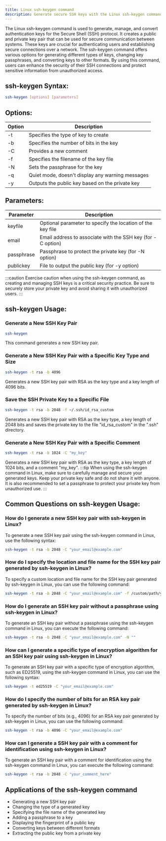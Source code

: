 ```yaml
---
title: Linux ssh-keygen command
description: Generate secure SSH keys with the Linux ssh-keygen command for secure authentication.
---
```


The Linux ssh-keygen command is used to generate, manage, and convert authentication keys for the Secure Shell (SSH) protocol. It creates a public and private key pair that can be used for secure communication between systems. These keys are crucial for authenticating users and establishing secure connections over a network. The ssh-keygen command offers various options for generating different types of keys, changing key passphrases, and converting keys to other formats. By using this command, users can enhance the security of their SSH connections and protect sensitive information from unauthorized access.

## ssh-keygen Syntax:
```bash
ssh-keygen [options] [parameters]
```

## Options:
| Option | Description                                     |
|--------|-------------------------------------------------|
| -t     | Specifies the type of key to create             |
| -b     | Specifies the number of bits in the key         |
| -C     | Provides a new comment                          |
| -f     | Specifies the filename of the key file          |
| -N     | Sets the passphrase for the key                 |
| -q     | Quiet mode, doesn't display any warning messages|
| -y     | Outputs the public key based on the private key |

## Parameters:
| Parameter | Description                                                  |
|-----------|--------------------------------------------------------------|
| keyfile   | Optional parameter to specify the location of the key file   |
| email     | Email address to associate with the SSH key (for -C option) |
| passphrase| Passphrase to protect the private key (for -N option)        |
| publickey | File to output the public key (for -y option)                |

:::caution
Exercise caution when using the ssh-keygen command, as creating and managing SSH keys is a critical security practice. Be sure to securely store your private key and avoid sharing it with unauthorized users.
:::
## ssh-keygen Usage:
### Generate a New SSH Key Pair
```bash
ssh-keygen
```
This command generates a new SSH key pair.

### Generate a New SSH Key Pair with a Specific Key Type and Size
```bash
ssh-keygen -t rsa -b 4096
```
Generates a new SSH key pair with RSA as the key type and a key length of 4096 bits.

### Save the SSH Private Key to a Specific File
```bash
ssh-keygen -t rsa -b 2048 -f ~/.ssh/id_rsa_custom
```
Generates a new SSH key pair with RSA as the key type, a key length of 2048 bits and saves the private key to the file "id_rsa_custom" in the ".ssh" directory.

### Generate a New SSH Key Pair with a Specific Comment
```bash
ssh-keygen -t rsa -b 1024 -C "my_key"
```
Generates a new SSH key pair with RSA as the key type, a key length of 1024 bits, and a comment "my_key".
:::tip
When using the ssh-keygen command in Linux, make sure to carefully manage and secure your generated keys. Keep your private key safe and do not share it with anyone. It is also recommended to set a passphrase to protect your private key from unauthorized use.
:::

## Common Questions on ssh-keygen Usage:

### How do I generate a new SSH key pair with ssh-keygen in Linux?
To generate a new SSH key pair using the ssh-keygen command in Linux, use the following syntax:
```bash
ssh-keygen -t rsa -b 2048 -C "your_email@example.com"
```

### How do I specify the location and file name for the SSH key pair generated by ssh-keygen in Linux?
To specify a custom location and file name for the SSH key pair generated by ssh-keygen in Linux, you can use the following command:
```bash
ssh-keygen -t rsa -b 2048 -C "your_email@example.com" -f /custom/path/your_key_name
```

### How do I generate an SSH key pair without a passphrase using ssh-keygen in Linux?
To generate an SSH key pair without a passphrase using the ssh-keygen command in Linux, you can execute the following command:
```bash
ssh-keygen -t rsa -b 2048 -C "your_email@example.com" -N ""
```

### How can I generate a specific type of encryption algorithm for an SSH key pair using ssh-keygen in Linux?
To generate an SSH key pair with a specific type of encryption algorithm, such as ED25519, using the ssh-keygen command in Linux, you can use the following syntax:
```bash
ssh-keygen -t ed25519 -C "your_email@example.com"
```

### How do I specify the number of bits for an RSA key pair generated by ssh-keygen in Linux?
To specify the number of bits (e.g., 4096) for an RSA key pair generated by ssh-keygen in Linux, you can use the following command:
```bash
ssh-keygen -t rsa -b 4096 -C "your_email@example.com"
```

### How can I generate a SSH key pair with a comment for identification using ssh-keygen in Linux?
To generate an SSH key pair with a comment for identification using the ssh-keygen command in Linux, you can execute the following command:
```bash
ssh-keygen -t rsa -b 2048 -C "your_comment_here"
```

## Applications of the ssh-keygen command

- Generating a new SSH key pair
- Changing the type of a generated key
- Specifying the file name of the generated key
- Adding a passphrase to a key
- Displaying the fingerprint of a public key
- Converting keys between different formats
- Extracting the public key from a private key